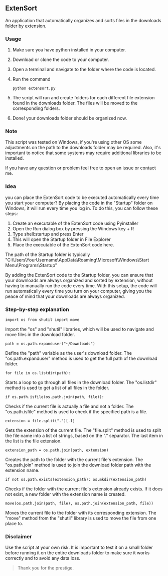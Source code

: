 ## ExtenSort
An application that automatically organizes and sorts files in the downloads folder by extension.

### Usage
1.  Make sure you have python installed in your computer.
   
2.  Download or clone the code to your computer.
    
3.  Open a terminal and navigate to the folder where the code is located.
    
4.  Run the command

	`python extensort.py` 

6.  The script will run and create folders for each different file extension found in the downloads folder. The files will be moved to the corresponding folders.
    
7.  Done! your downloads folder should be organized now.

### Note
This script was tested on Windows, if you're using other OS some adjustments on the path to the downloads folder may be required. Also, it's important to notice that some systems may require additional libraries to be installed.

If you have any question or problem feel free to open an issue or contact me.

### Idea
you can place the ExtenSort code to be executed automatically every time you start your computer? By placing the code in the "Startup" folder on Windows, it will run every time you log in. To do this, you can follow these steps:

1.  Create an executable of the ExtenSort code using Pyinstaller
2.  Open the Run dialog box by pressing the Windows key + R
3.  Type shell:startup and press Enter
4.  This will open the Startup folder in File Explorer
5.  Place the executable of the ExtenSort code here.

The path of the Startup folder is typically "C:\Users\YourUsername\AppData\Roaming\Microsoft\Windows\Start Menu\Programs\Startup"

By adding the ExtenSort code to the Startup folder, you can ensure that your downloads are always organized and sorted by extension, without having to manually run the code every time. With this setup, the code will run automatically every time you turn on your computer, giving you the peace of mind that your downloads are always organized.

### Step-by-step explanation

`import os from shutil import move` 

Import the "os" and "shutil" libraries, which will be used to navigate and move files in the download folder.

`path = os.path.expanduser("~/Downloads")`

Define the "path" variable as the user's download folder. The "os.path.expanduser" method is used to get the full path of the download folder.

`for file in os.listdir(path):`

Starts a loop to go through all files in the download folder. The "os.listdir" method is used to get a list of all files in the folder.

`if os.path.isfile(os.path.join(path, file)):`

Checks if the current file is actually a file and not a folder. The "os.path.isfile" method is used to check if the specified path is a file.

`extension = file.split(".")[-1]`

Gets the extension of the current file. The "file.split" method is used to split the file name into a list of strings, based on the "." separator. The last item in the list is the file extension.

`extension_path = os.path.join(path, extension)`

Creates the path to the folder with the current file's extension. The "os.path.join" method is used to join the download folder path with the extension name.

`if not os.path.exists(extension_path): os.mkdir(extension_path)`

Checks if the folder with the current file's extension already exists. If it does not exist, a new folder with the extension name is created.

`move(os.path.join(path, file), os.path.join(extension_path, file))`

Moves the current file to the folder with its corresponding extension. The "move" method from the "shutil" library is used to move the file from one place to.

### Disclaimer
Use the script at your own risk. It is important to test it on a small folder before running it on the entire downloads folder to make sure it works correctly and to avoid any data loss.

> Thank you for the prestige.

